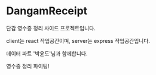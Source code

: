 # DangamReceipt

단감 영수증 정리 사이드 프로젝트입니다.

client는 react 작업공간이며, server는 express 작업공간입니다.

데이터 파트 '박윤도'님과 함께합니다.

영수증 정리 파이팅!
